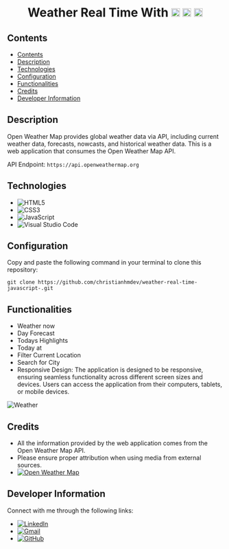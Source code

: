 <div align="center">
  <h1>Weather Real Time With 
    <img src="https://img.shields.io/badge/-HTML5-orange?logo=html5&logoColor=white" alt="HTML5" height="20"/>
    <img src="https://img.shields.io/badge/-CSS3-blue?logo=css3&logoColor=white" alt="CSS3" height="20"/>
    <img src="https://img.shields.io/badge/-JavaScript-yellow?logo=javascript&logoColor=white" alt="JavaScript" height="20"/>
  </h1>
</div>

## Contents

- [Contents](#contents)
- [Description](#description)
- [Technologies](#technologies)
- [Configuration](#configuration)
- [Functionalities](#functionalities)
- [Credits](#credits)
- [Developer Information](#developer-information)

## Description

Open Weather Map provides global weather data via API, including current weather data, forecasts, nowcasts, and historical weather data. This is a web application that consumes the Open Weather Map API.

API Endpoint: `https://api.openweathermap.org`


## Technologies

- ![HTML5](https://img.shields.io/badge/-HTML5-orange?logo=html5&logoColor=white)
- ![CSS3](https://img.shields.io/badge/-CSS3-blue?logo=css3&logoColor=white)
- ![JavaScript](https://img.shields.io/badge/-JavaScript-yellow?logo=javascript&logoColor=white)
- ![Visual Studio Code](https://img.shields.io/badge/-Visual%20Studio%20Code-007ACC?logo=visual-studio-code&logoColor=white)

## Configuration

Copy and paste the following command in your terminal to clone this repository:

```
git clone https://github.com/christianhmdev/weather-real-time-javascript-.git
```


## Functionalities

- Weather now
- Day Forecast
- Todays Highlights
- Today at
- Filter Current Location
- Search for City
- Responsive Design: The application is designed to be responsive, ensuring seamless functionality across different screen sizes and devices. Users can access the application from their computers, tablets, or mobile devices.

![Weather](https://res.cloudinary.com/ddmcwbdtl/image/upload/v1702891469/weather-real-time.png)

## Credits

- All the information provided by the web application comes from the Open Weather Map API.
- Please ensure proper attribution when using media from external sources.
- [![Open Weather Map](https://img.shields.io/badge/Open%20Weather%20Map-ea6e4b?logo=openweathermap&logoColor=white)](https://openweathermap.org/)

## Developer Information

Connect with me through the following links:

- [![LinkedIn](https://img.shields.io/badge/LinkedIn-blue?logo=linkedin)](https://www.linkedin.com/in/christianhuamandev/)
- [![Gmail](https://img.shields.io/badge/Gmail-red?logo=gmail)](mailto:christianhuamandev@gmail.com)
- [![GitHub](https://img.shields.io/badge/GitHub-black?logo=github)](https://github.com/christianhmdev/)
